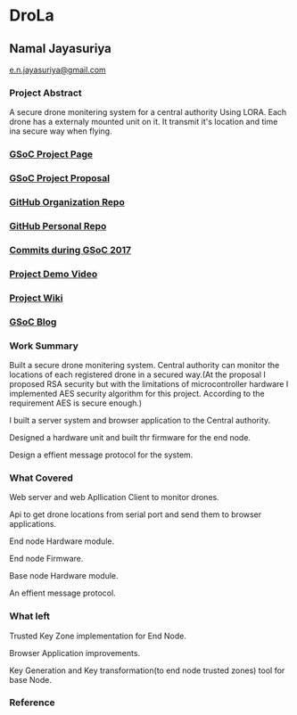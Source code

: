 # DroLa

## Namal Jayasuriya
e.n.jayasuriya@gmail.com

### Project Abstract
A secure drone monitering system for a central authority Using LORA. Each drone has a externaly mounted unit on it. It transmit it's location and time ina secure way when flying. 

### [GSoC Project Page](https://summerofcode.withgoogle.com/projects/#5995323712339968)

### [GSoC Project Proposal](https://storage.googleapis.com/summerofcode-prod.appspot.com/gsoc/core_project/doc/5863729068507136_1491227001_DroLaproposal_.pdf?Expires=1503747614&GoogleAccessId=summerofcode-prod%40appspot.gserviceaccount.com&Signature=I6S94JK%2F46hxAXRjdLnrRMGkxngUikM2hBL61Dt6P9nZNQztrw6ZNVdrQdhaZf7staD2uzC8ymc21V0eVW4ih76YWeKjNioLsQ7TkDM3PUDg9KpOp557MqGm5CRV4A3VSbecFgpoBqj%2FsFmLgA8lqGiQB%2F2ZzMFY1ZFWbhQAT2FZ76Rlhzqb2lGBnpP52HMrcka7kd6oG0pClUCsKrhya3LQIg9VK2qbwpbqM5EEwuJV%2B8MrzE%2BGeLsH1P4wfnRVyDkYwCDf%2BXYq00c%2BKALBfCsWI7q7sF%2BD04KfJcfF7F4ZAbVEGaxZL61Ha6sQVCx2EmTCpnEyri9ztYj4zU2zkw%3D%3D)

### [GitHub Organization Repo](https://github.com/scorelab/drola)

### [GitHub Personal Repo](https://github.com/NamalJayasuriya/drola)

### [Commits during GSoC 2017](https://github.com/NamalJayasuriya/drola/commits/master)

### [Project Demo Video](https://www.youtube.com/watch?v=1I--f2gv1WM&list=UUuT-aJUcxQLe6E5IRniEX6A&index=1)

### [Project Wiki](https://github.com/scorelab/drola/wiki/Drola)

### [GSoC Blog](http://GSoCBlog)

### Work Summary

Built a secure drone monitering system. Central authority can monitor the locations of each registered drone in a secured way.(At the proposal I proposed RSA security but with the limitations of microcontroller hardware I implemented AES security algorithm for this project. According to the requirement AES is secure enough.) 

I built a server system and browser application to the Central authority.

Designed a hardware unit and built thr firmware for the end node.

Design a effient message protocol for the system.


### What Covered

Web server and web Apllication Client to monitor drones.

Api to get drone locations from serial port and send them to browser applications.

End node Hardware module.

End node Firmware.

Base node Hardware module.

An effient message protocol.


### What left

Trusted Key Zone implementation for End Node.

Browser Application improvements.

Key Generation and Key transformation(to end node trusted zones) tool for base Node.

### Reference
